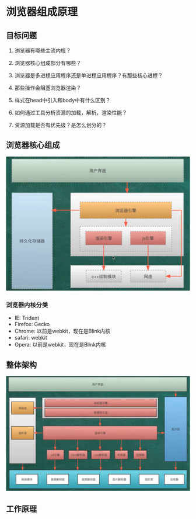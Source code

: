 # 浏览器组成原理

## 目标问题

1. 浏览器有哪些主流内核？

2. 浏览器核心组成部分有哪些？

3. 浏览器是多进程应用程序还是单进程应用程序？有那些核心进程？

4. 那些操作会阻塞浏览器渲染？

5. 样式在head中引入和body中有什么区别？

6. 如何通过工具分析资源的加载，解析，渲染性能？

7. 资源加载是否有优先级？是怎么划分的？

## 浏览器核心组成

![浏览器组成](../.vuepress/public/images/javascript/principles-of-browser-composition/%E6%B5%8F%E8%A7%88%E5%99%A8%E7%BB%84%E6%88%90.png)

### 浏览器内核分类

- IE: Trident
- Firefox: Gecko
- Chrome: 以前是webkit，现在是Blink内核
- safari: webkit
- Opera: 以前是webkit，现在是Blink内核

## 整体架构

![浏览器整体架构](../.vuepress/public/images/javascript/principles-of-browser-composition/%E6%B5%8F%E8%A7%88%E5%99%A8%E6%95%B4%E4%BD%93%E6%9E%B6%E6%9E%84.png)

## 工作原理
